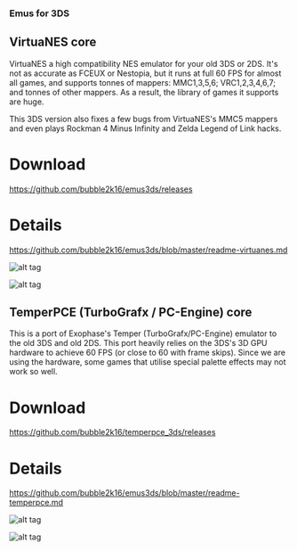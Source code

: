 ### Emus for 3DS 

## VirtuaNES core

VirtuaNES a high compatibility NES emulator for your old 3DS or 2DS. It's not as accurate as FCEUX or Nestopia, but it runs at full 60 FPS for almost all games, and supports tonnes of mappers: MMC1,3,5,6; VRC1,2,3,4,6,7; and tonnes of other mappers. As a result, the library of games it supports are huge. 

This 3DS version also fixes a few bugs from VirtuaNES's MMC5 mappers and even plays Rockman 4 Minus Infinity and Zelda Legend of Link hacks.

# Download

https://github.com/bubble2k16/emus3ds/releases

# Details

https://github.com/bubble2k16/emus3ds/blob/master/readme-virtuanes.md

![alt tag](https://github.com/bubble2k16/emus3ds/blob/master/screenshots/VirtuaNES%20-%20Kirby's%20Adventure.bmp)

![alt tag](https://github.com/bubble2k16/emus3ds/blob/master/screenshots/VirtuaNES%20-%20Kirby's%20Adventure.bmp)

## TemperPCE (TurboGrafx / PC-Engine) core

This is a port of Exophase's Temper (TurboGrafx/PC-Engine) emulator to the old 3DS and old 2DS. This port heavily relies on the 3DS's 3D GPU hardware to achieve 60 FPS (or close to 60 with frame skips). Since we are using the hardware, some games that utilise special palette effects may not work so well.

# Download

https://github.com/bubble2k16/temperpce_3ds/releases

# Details

https://github.com/bubble2k16/emus3ds/blob/master/readme-temperpce.md

![alt tag](https://github.com/bubble2k16/emus3ds/blob/master/screenshots/TemperPCE01.bmp)

![alt tag](https://github.com/bubble2k16/emus3ds/blob/master/screenshots/TemperPCE04.bmp)
